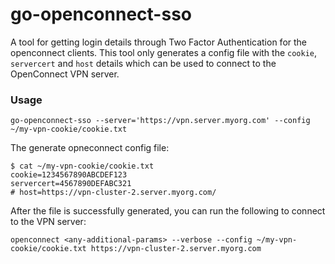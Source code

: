 # go-openconnect-sso

A tool for getting login details through Two Factor Authentication for the openconnect clients. This tool only generates a config file with the `cookie`, `servercert` and `host` details which can be used to connect to the OpenConnect VPN server.

### Usage

```shell
go-openconnect-sso --server='https://vpn.server.myorg.com' --config ~/my-vpn-cookie/cookie.txt
```

The generate opneconnect config file:
```
$ cat ~/my-vpn-cookie/cookie.txt
cookie=1234567890ABCDEF123
servercert=4567890DEFABC321
# host=https://vpn-cluster-2.server.myorg.com/
```

After the file is successfully generated, you can run the following to connect to the VPN server:
```
openconnect <any-additional-params> --verbose --config ~/my-vpn-cookie/cookie.txt https://vpn-cluster-2.server.myorg.com
```
